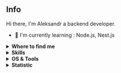 ## Info

Hi there, I'm Aleksandr a backend developer.

- :school: I'm currently learning : Node.js, Nest.js

</details>


<details>
  <summary><b>Where to find me</b></summary>

[![Github](https://img.shields.io/badge/-Github-181717?style=for-the-badge&logo=Github&logoColor=white)](https://github.com/Ikiso)
[![Telegram](https://img.shields.io/badge/-Telegram-00CCBB?style=for-the-badge&logo=Telegram&logoColor=white)](https://t.me/ikisoO)
[![Twitter](https://img.shields.io/badge/-Twitter-1DA1F2?style=for-the-badge&logo=Twitter&logoColor=white)](https://twitter.com/Ikiso3)
  

</details>


<details>
  <summary><b>Skills</b></summary>

[![javascript](https://img.shields.io/badge/javascript-★☆☆-lightgrey?labelColor=F7DF1E&logo=JavaScript&style=for-the-badge&logoColor=black)](https://www.w3schools.com/js)
[![Go](https://img.shields.io/badge/Go-★★☆-lightgrey?labelColor=39457E&logo=Golang&style=for-the-badge&logoColor=white)](https://go.dev/)
[![Node.js](https://img.shields.io/badge/Node.js-★★☆-lightgrey?labelColor=276DC3&logo=Node.js&style=for-the-badge&logoColor=white)](https://nodejs.org/en)
[![Nest.js](https://img.shields.io/badge/Nest.js-★☆☆-lightgrey?labelColor=276DC3&logo=Nest.js&style=for-the-badge&logoColor=white)](https://nestjs.com/)

[![postgreSQL](https://img.shields.io/badge/PostgreSQL-★☆☆-lightgrey?labelColor=4169E1&logo=PostgreSQL&style=for-the-badge&logoColor=white)](https://www.postgresql.org/)
[![mongoDB](https://img.shields.io/badge/MongoDB-★★☆-lightgrey?labelColor=47A248&logo=MongoDB&style=for-the-badge&logoColor=white)](https://www.mongodb.com/)

[![bash](https://img.shields.io/badge/bash-★☆☆-lightgrey?labelColor=4EAA25&logo=GNU-Bash&style=for-the-badge&logoColor=white)](https://en.wikipedia.org/wiki/Bash_(Unix_shell))


</details>


<details>
  <summary><b>OS & Tools</b></summary>

![Linux](https://img.shields.io/badge/-Linux-FCC624?logo=Linux&style=for-the-badge&logoColor=black)
![Windows](https://img.shields.io/badge/-Windows-999999?logo=Windows&style=for-the-badge&logoColor=white)

![Git](https://img.shields.io/badge/-Git-F05032?logo=Git&style=for-the-badge&logoColor=white)
![Github](https://img.shields.io/badge/-Github-181717?logo=Github&style=for-the-badge&logoColor=white)

</details>


<details>
  <summary><b>Statistic</b></summary>

![stats](https://github-readme-stats.vercel.app/api?username=Ikiso&title_color=3498db&text_color=2ecc71&icon_color=3498db&bg_color=00000000&hide_border=true&show_icons=true&include_all_commits=true&count_private=true&disable_animations=true)
![trophy](https://github-profile-trophy.vercel.app/?username=Ikiso&no-bg=true&no-frame=true&column=4&theme=algolia)

![graph](https://github-readme-activity-graph.cyclic.app/graph?username=Ikiso&bg_color=0000000&color=2980b9&line=2980b9&point=27ae60&area_color=2980b9&area=true&hide_border=true)
![streak](https://streak-stats.demolab.com/?user=Ikiso&hide_border=true&background=00000000&border=2980b9&stroke=2980b9&ring=27ae60&fire=27ae60&currStreakNum=2980b9&sideNums=2980b9&currStreakLabel=2980b9&sideLabels=2980b9&dates=2980b9)

</details>

<!-- Image by <a href="https://pixabay.com/users/gagnonm1993-4710127/?utm_source=link-attribution&amp;utm_medium=referral&amp;utm_campaign=image&amp;utm_content=2358911">gagnonm1993</a> from <a href="https://pixabay.com/?utm_source=link-attribution&amp;utm_medium=referral&amp;utm_campaign=image&amp;utm_content=2358911">Pixabay</a> -->
